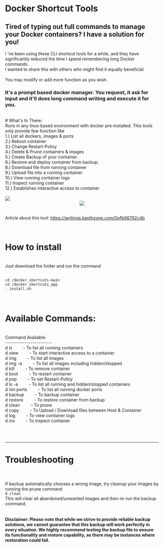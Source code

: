 # Docker Shortcut Tools
## Tired of typing out full commands to manage your Docker containers? I have a solution for you!

I ’ve been using these CLI shortcut tools for a while, and they have significantly reduced the time I spend remembering long Docker commands.<br>
I wanted to share this with others who might find it equally beneficial.
</br>
</br>
You may modify or add more function as you wish.
<br>
### It's a prompt based docker manager. You request, it ask for input and it'll does long command writing and execute it for you.
</br>
# What's In There:
<br>
Runs in any linux based environment with docker pre-installed. This tools only provide few function like<br>
1.) List all dockers, images & ports <br>
2.) Reboot container<br>
3.) Change Restart-Policy<br>
4.) Delete & Prune containers & images<br>
5.) Create Backup of your container.<br>
6.) Restore and deploy container from backup.<br>
8.) Download file from running container</br>
9.) Upload file into a running container</br>
10.) View running container logs </br>
11.) Inspect running container </br>
12.) Establishes interactive access to container </br>
</br>
<img src="https://miro.medium.com/v2/resize:fit:1100/format:webp/1*fHteXZTIJOE695F1Fr4mXw.png" />



<center>
<!-- <img src="https://public.kanthzone.com/images/docker_sh_howitworks.png" /> -->
<img src="https://miro.medium.com/v2/resize:fit:4800/format:webp/1*bVjf3739lEJmwyFw04cICg.png" />
  </center>

</br>

Article about this tool: https://writings.kanthzone.com/0efb66792c4b

</br>

# How to install
</br>
Just download the folder and run the command<br></br>
<code>
cd /docker_shortcuts-main
cd /docker_shortcuts_app
. install.sh
</code></br>
</br>


# Available Commands:
</br>
Command Available:</br>
------------------------</br>
d ls           &emsp;&emsp;  - To list all running containers</br>
d view         &emsp;&emsp; - To start interactive access to a container</br>
d img          &emsp;&emsp; - To list all images</br>
d img -a       &emsp;&emsp; - To list all images including hidden/stopped</br>
d kill         &emsp;&emsp; - To remove container</br>
d boot         &emsp;&emsp; - To restart container</br>
d pop          &emsp;&emsp; - To set Restart-Policy</br>
d ls -a        &emsp;&emsp; - To list all running and hidden/stopped containers</br>
d list-ports   &emsp;&emsp; - To list all running docker ports</br>
d backup       &emsp;&emsp; - To backup container</br>
d restore      &emsp;&emsp; - To restore container from backup</br>
d clean        &emsp;&emsp; - To prune</br>
d copy         &emsp;&emsp; - To Upload / Download files between Host & Container</br>
d log         &emsp;&emsp; - To view contianer logs</br>
d ins         &emsp;&emsp; - To inspect contianer </br>


</br></br>
___
# Troubleshooting
</br>
</br>
If backup automatically chooses a wrong image, try cleanup your images by running the prune command<br>
<code>d clean</code>
</br>
This will clear all abandoned/unwanted images and then re-run the backup command.
</br>
</br>
</br>
<b> Disclaimer: Please note that while we strive to provide reliable backup solutions, we cannot guarantee that this backup will work perfectly in every situation. We highly recommend testing the backup file to ensure its functionality and restore capability, as there may be instances where restoration could fail.</b>
</br>

</br>

